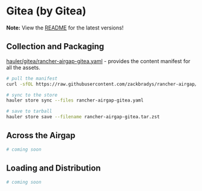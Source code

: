 # Gitea (by Gitea)

**Note:** View the [README](https://github.com/zackbradys/rancher-airgap/blob/main/README.md) for the latest versions!

## Collection and Packaging

[hauler/gitea/rancher-airgap-gitea.yaml](https://github.com/zackbradys/rancher-airgap/blob/main/hauler/gitea/rancher-airgap-gitea.yaml) - provides the content manifest for all the assets.

```bash
# pull the manifest
curl -sfOL https://raw.githubusercontent.com/zackbradys/rancher-airgap/main/hauler/gitea/rancher-airgap-gitea.yaml

# sync to the store
hauler store sync --files rancher-airgap-gitea.yaml

# save to tarball
hauler store save --filename rancher-airgap-gitea.tar.zst
```

## Across the Airgap

```bash
# coming soon
```

## Loading and Distribution

```bash
# coming soon
```
